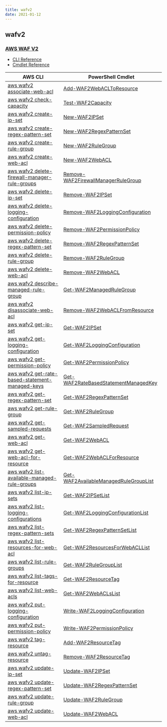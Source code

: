 ```yaml
---
title: wafv2
date: 2021-01-12
---
```


## wafv2

### [AWS WAF V2](https://aws.amazon.com/waf/)

* [CLI Reference](https://docs.aws.amazon.com/cli/latest/reference/wafv2/index.html)
* [Cmdlet Reference](https://docs.aws.amazon.com/powershell/latest/reference/items/WAFV2_cmdlets.html)

|AWS CLI|PowerShell Cmdlet|
|----|----|
|[aws wafv2 associate-web-acl](https://docs.aws.amazon.com/cli/latest/reference/wafv2/associate-web-acl.html)|[Add-WAF2WebACLToResource](https://docs.aws.amazon.com/powershell/latest/reference/items/Add-WAF2WebACLToResource.html)|
|[aws wafv2 check-capacity](https://docs.aws.amazon.com/cli/latest/reference/wafv2/check-capacity.html)|[Test-WAF2Capacity](https://docs.aws.amazon.com/powershell/latest/reference/items/Test-WAF2Capacity.html)|
|[aws wafv2 create-ip-set](https://docs.aws.amazon.com/cli/latest/reference/wafv2/create-ip-set.html)|[New-WAF2IPSet](https://docs.aws.amazon.com/powershell/latest/reference/items/New-WAF2IPSet.html)|
|[aws wafv2 create-regex-pattern-set](https://docs.aws.amazon.com/cli/latest/reference/wafv2/create-regex-pattern-set.html)|[New-WAF2RegexPatternSet](https://docs.aws.amazon.com/powershell/latest/reference/items/New-WAF2RegexPatternSet.html)|
|[aws wafv2 create-rule-group](https://docs.aws.amazon.com/cli/latest/reference/wafv2/create-rule-group.html)|[New-WAF2RuleGroup](https://docs.aws.amazon.com/powershell/latest/reference/items/New-WAF2RuleGroup.html)|
|[aws wafv2 create-web-acl](https://docs.aws.amazon.com/cli/latest/reference/wafv2/create-web-acl.html)|[New-WAF2WebACL](https://docs.aws.amazon.com/powershell/latest/reference/items/New-WAF2WebACL.html)|
|[aws wafv2 delete-firewall-manager-rule-groups](https://docs.aws.amazon.com/cli/latest/reference/wafv2/delete-firewall-manager-rule-groups.html)|[Remove-WAF2FirewallManagerRuleGroup](https://docs.aws.amazon.com/powershell/latest/reference/items/Remove-WAF2FirewallManagerRuleGroup.html)|
|[aws wafv2 delete-ip-set](https://docs.aws.amazon.com/cli/latest/reference/wafv2/delete-ip-set.html)|[Remove-WAF2IPSet](https://docs.aws.amazon.com/powershell/latest/reference/items/Remove-WAF2IPSet.html)|
|[aws wafv2 delete-logging-configuration](https://docs.aws.amazon.com/cli/latest/reference/wafv2/delete-logging-configuration.html)|[Remove-WAF2LoggingConfiguration](https://docs.aws.amazon.com/powershell/latest/reference/items/Remove-WAF2LoggingConfiguration.html)|
|[aws wafv2 delete-permission-policy](https://docs.aws.amazon.com/cli/latest/reference/wafv2/delete-permission-policy.html)|[Remove-WAF2PermissionPolicy](https://docs.aws.amazon.com/powershell/latest/reference/items/Remove-WAF2PermissionPolicy.html)|
|[aws wafv2 delete-regex-pattern-set](https://docs.aws.amazon.com/cli/latest/reference/wafv2/delete-regex-pattern-set.html)|[Remove-WAF2RegexPatternSet](https://docs.aws.amazon.com/powershell/latest/reference/items/Remove-WAF2RegexPatternSet.html)|
|[aws wafv2 delete-rule-group](https://docs.aws.amazon.com/cli/latest/reference/wafv2/delete-rule-group.html)|[Remove-WAF2RuleGroup](https://docs.aws.amazon.com/powershell/latest/reference/items/Remove-WAF2RuleGroup.html)|
|[aws wafv2 delete-web-acl](https://docs.aws.amazon.com/cli/latest/reference/wafv2/delete-web-acl.html)|[Remove-WAF2WebACL](https://docs.aws.amazon.com/powershell/latest/reference/items/Remove-WAF2WebACL.html)|
|[aws wafv2 describe-managed-rule-group](https://docs.aws.amazon.com/cli/latest/reference/wafv2/describe-managed-rule-group.html)|[Get-WAF2ManagedRuleGroup](https://docs.aws.amazon.com/powershell/latest/reference/items/Get-WAF2ManagedRuleGroup.html)|
|[aws wafv2 disassociate-web-acl](https://docs.aws.amazon.com/cli/latest/reference/wafv2/disassociate-web-acl.html)|[Remove-WAF2WebACLFromResource](https://docs.aws.amazon.com/powershell/latest/reference/items/Remove-WAF2WebACLFromResource.html)|
|[aws wafv2 get-ip-set](https://docs.aws.amazon.com/cli/latest/reference/wafv2/get-ip-set.html)|[Get-WAF2IPSet](https://docs.aws.amazon.com/powershell/latest/reference/items/Get-WAF2IPSet.html)|
|[aws wafv2 get-logging-configuration](https://docs.aws.amazon.com/cli/latest/reference/wafv2/get-logging-configuration.html)|[Get-WAF2LoggingConfiguration](https://docs.aws.amazon.com/powershell/latest/reference/items/Get-WAF2LoggingConfiguration.html)|
|[aws wafv2 get-permission-policy](https://docs.aws.amazon.com/cli/latest/reference/wafv2/get-permission-policy.html)|[Get-WAF2PermissionPolicy](https://docs.aws.amazon.com/powershell/latest/reference/items/Get-WAF2PermissionPolicy.html)|
|[aws wafv2 get-rate-based-statement-managed-keys](https://docs.aws.amazon.com/cli/latest/reference/wafv2/get-rate-based-statement-managed-keys.html)|[Get-WAF2RateBasedStatementManagedKey](https://docs.aws.amazon.com/powershell/latest/reference/items/Get-WAF2RateBasedStatementManagedKey.html)|
|[aws wafv2 get-regex-pattern-set](https://docs.aws.amazon.com/cli/latest/reference/wafv2/get-regex-pattern-set.html)|[Get-WAF2RegexPatternSet](https://docs.aws.amazon.com/powershell/latest/reference/items/Get-WAF2RegexPatternSet.html)|
|[aws wafv2 get-rule-group](https://docs.aws.amazon.com/cli/latest/reference/wafv2/get-rule-group.html)|[Get-WAF2RuleGroup](https://docs.aws.amazon.com/powershell/latest/reference/items/Get-WAF2RuleGroup.html)|
|[aws wafv2 get-sampled-requests](https://docs.aws.amazon.com/cli/latest/reference/wafv2/get-sampled-requests.html)|[Get-WAF2SampledRequest](https://docs.aws.amazon.com/powershell/latest/reference/items/Get-WAF2SampledRequest.html)|
|[aws wafv2 get-web-acl](https://docs.aws.amazon.com/cli/latest/reference/wafv2/get-web-acl.html)|[Get-WAF2WebACL](https://docs.aws.amazon.com/powershell/latest/reference/items/Get-WAF2WebACL.html)|
|[aws wafv2 get-web-acl-for-resource](https://docs.aws.amazon.com/cli/latest/reference/wafv2/get-web-acl-for-resource.html)|[Get-WAF2WebACLForResource](https://docs.aws.amazon.com/powershell/latest/reference/items/Get-WAF2WebACLForResource.html)|
|[aws wafv2 list-available-managed-rule-groups](https://docs.aws.amazon.com/cli/latest/reference/wafv2/list-available-managed-rule-groups.html)|[Get-WAF2AvailableManagedRuleGroupList](https://docs.aws.amazon.com/powershell/latest/reference/items/Get-WAF2AvailableManagedRuleGroupList.html)|
|[aws wafv2 list-ip-sets](https://docs.aws.amazon.com/cli/latest/reference/wafv2/list-ip-sets.html)|[Get-WAF2IPSetList](https://docs.aws.amazon.com/powershell/latest/reference/items/Get-WAF2IPSetList.html)|
|[aws wafv2 list-logging-configurations](https://docs.aws.amazon.com/cli/latest/reference/wafv2/list-logging-configurations.html)|[Get-WAF2LoggingConfigurationList](https://docs.aws.amazon.com/powershell/latest/reference/items/Get-WAF2LoggingConfigurationList.html)|
|[aws wafv2 list-regex-pattern-sets](https://docs.aws.amazon.com/cli/latest/reference/wafv2/list-regex-pattern-sets.html)|[Get-WAF2RegexPatternSetList](https://docs.aws.amazon.com/powershell/latest/reference/items/Get-WAF2RegexPatternSetList.html)|
|[aws wafv2 list-resources-for-web-acl](https://docs.aws.amazon.com/cli/latest/reference/wafv2/list-resources-for-web-acl.html)|[Get-WAF2ResourcesForWebACLList](https://docs.aws.amazon.com/powershell/latest/reference/items/Get-WAF2ResourcesForWebACLList.html)|
|[aws wafv2 list-rule-groups](https://docs.aws.amazon.com/cli/latest/reference/wafv2/list-rule-groups.html)|[Get-WAF2RuleGroupList](https://docs.aws.amazon.com/powershell/latest/reference/items/Get-WAF2RuleGroupList.html)|
|[aws wafv2 list-tags-for-resource](https://docs.aws.amazon.com/cli/latest/reference/wafv2/list-tags-for-resource.html)|[Get-WAF2ResourceTag](https://docs.aws.amazon.com/powershell/latest/reference/items/Get-WAF2ResourceTag.html)|
|[aws wafv2 list-web-acls](https://docs.aws.amazon.com/cli/latest/reference/wafv2/list-web-acls.html)|[Get-WAF2WebACLsList](https://docs.aws.amazon.com/powershell/latest/reference/items/Get-WAF2WebACLsList.html)|
|[aws wafv2 put-logging-configuration](https://docs.aws.amazon.com/cli/latest/reference/wafv2/put-logging-configuration.html)|[Write-WAF2LoggingConfiguration](https://docs.aws.amazon.com/powershell/latest/reference/items/Write-WAF2LoggingConfiguration.html)|
|[aws wafv2 put-permission-policy](https://docs.aws.amazon.com/cli/latest/reference/wafv2/put-permission-policy.html)|[Write-WAF2PermissionPolicy](https://docs.aws.amazon.com/powershell/latest/reference/items/Write-WAF2PermissionPolicy.html)|
|[aws wafv2 tag-resource](https://docs.aws.amazon.com/cli/latest/reference/wafv2/tag-resource.html)|[Add-WAF2ResourceTag](https://docs.aws.amazon.com/powershell/latest/reference/items/Add-WAF2ResourceTag.html)|
|[aws wafv2 untag-resource](https://docs.aws.amazon.com/cli/latest/reference/wafv2/untag-resource.html)|[Remove-WAF2ResourceTag](https://docs.aws.amazon.com/powershell/latest/reference/items/Remove-WAF2ResourceTag.html)|
|[aws wafv2 update-ip-set](https://docs.aws.amazon.com/cli/latest/reference/wafv2/update-ip-set.html)|[Update-WAF2IPSet](https://docs.aws.amazon.com/powershell/latest/reference/items/Update-WAF2IPSet.html)|
|[aws wafv2 update-regex-pattern-set](https://docs.aws.amazon.com/cli/latest/reference/wafv2/update-regex-pattern-set.html)|[Update-WAF2RegexPatternSet](https://docs.aws.amazon.com/powershell/latest/reference/items/Update-WAF2RegexPatternSet.html)|
|[aws wafv2 update-rule-group](https://docs.aws.amazon.com/cli/latest/reference/wafv2/update-rule-group.html)|[Update-WAF2RuleGroup](https://docs.aws.amazon.com/powershell/latest/reference/items/Update-WAF2RuleGroup.html)|
|[aws wafv2 update-web-acl](https://docs.aws.amazon.com/cli/latest/reference/wafv2/update-web-acl.html)|[Update-WAF2WebACL](https://docs.aws.amazon.com/powershell/latest/reference/items/Update-WAF2WebACL.html)|

